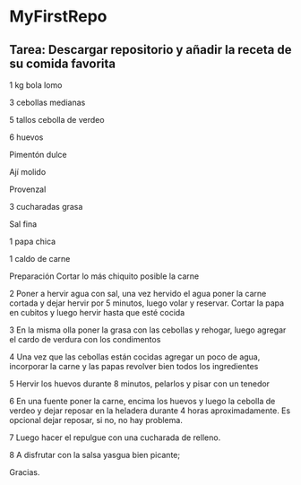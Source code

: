 # MyFirstRepo

## Tarea: Descargar repositorio y añadir la receta de su comida favorita
1 kg bola lomo

3 cebollas medianas

5 tallos cebolla de verdeo

6 huevos

Pimentón dulce

Ají molido

Provenzal

3 cucharadas grasa

 Sal fina

1 papa chica

1 caldo de carne

Preparación
Cortar lo más chiquito posible la carne

2
Poner a hervir agua con sal, una vez hervido el agua poner la carne cortada y dejar hervir por 5 minutos, luego volar y reservar. Cortar la papa en cubitos y luego hervir hasta que esté cocida

3
En la misma olla poner la grasa con las cebollas y rehogar, luego agregar el cardo de verdura con los condimentos

4
Una vez que las cebollas están cocidas agregar un poco de agua, incorporar la carne y las papas revolver bien todos los ingredientes

5
Hervir los huevos durante 8 minutos, pelarlos y pisar con un tenedor

6
En una fuente poner la carne, encima los huevos y luego la cebolla de verdeo y dejar reposar en la heladera durante 4 horas aproximadamente. Es opcional dejar reposar, si no, no hay problema.

7
Luego hacer el repulgue con una cucharada de relleno.

8
A disfrutar con la salsa yasgua bien picante;

Gracias.
